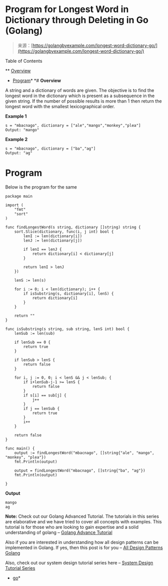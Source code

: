 <!--yml
category: 未分类
date: 2024-10-13 06:52:05
-->

# Program for Longest Word in Dictionary through Deleting in Go (Golang)

> 来源：[https://golangbyexample.com/longest-word-dictionary-go/](https://golangbyexample.com/longest-word-dictionary-go/)

Table of Contents

 **   [Overview](#Overview "Overview")
*   [Program](#Program "Program")*  *# **Overview**

A string and a dictionary of words are given. The objective is to find the longest word in the dictionary which is present as a subsequence in the given string. If the number of possible results is more than 1 then return the longest word with the smallest lexicographical order.

**Example 1**

```
s = "mbacnago", dictionary = ["ale","mango","monkey","plea"]
Output: "mango"
```

**Example 2**

```
s = "mbacnago", dictionary = ["ba","ag"]
Output: "ag"
```

# **Program**

Below is the program for the same

```
package main

import (
	"fmt"
	"sort"
)

func findLongestWord(s string, dictionary []string) string {
	sort.Slice(dictionary, func(i, j int) bool {
		lenI := len(dictionary[i])
		lenJ := len(dictionary[j])

		if lenI == lenJ {
			return dictionary[i] < dictionary[j]
		}

		return lenI > lenJ
	})

	lenS := len(s)

	for i := 0; i < len(dictionary); i++ {
		if isSubstring(s, dictionary[i], lenS) {
			return dictionary[i]
		}
	}

	return ""
}

func isSubstring(s string, sub string, lenS int) bool {
	lenSub := len(sub)

	if lenSub == 0 {
		return true
	}

	if lenSub > lenS {
		return false
	}

	for i, j := 0, 0; i < lenS && j < lenSub; {
		if i+lenSub-j-1 >= lenS {
			return false
		}
		if s[i] == sub[j] {
			j++
		}
		if j == lenSub {
			return true
		}
		i++
	}

	return false
}

func main() {
	output := findLongestWord("mbacnago", []string{"ale", "mango", "monkey", "plea"})
	fmt.Println(output)

	output = findLongestWord("mbacnago", []string{"ba", "ag"})
	fmt.Println(output)

}
```

**Output**

```
mango
ag
```

**Note:** Check out our Golang Advanced Tutorial. The tutorials in this series are elaborative and we have tried to cover all concepts with examples. This tutorial is for those who are looking to gain expertise and a solid understanding of golang – [Golang Advance Tutorial](https://golangbyexample.com/golang-comprehensive-tutorial/)

Also if you are interested in understanding how all design patterns can be implemented in Golang. If yes, then this post is for you – [All Design Patterns Golang](https://golangbyexample.com/all-design-patterns-golang/)

Also, check out our system design tutorial series here – [System Design Tutorial Series](https://techbyexample.com/system-design-questions/)

*   [go](https://golangbyexample.com/tag/go/)*